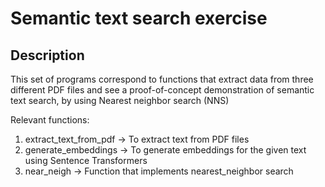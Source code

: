 # Semantic text search exercise

## Description

This set of programs correspond to functions that extract data from three different PDF files and see a proof-of-concept demonstration of semantic text search, by using Nearest neighbor search (NNS)
 
Relevant functions:
1.  extract_text_from_pdf -> To extract text from PDF files
2.  generate_embeddings  -> To generate embeddings for the given text using Sentence Transformers
3.  near_neigh   -> Function that implements nearest_neighbor search

